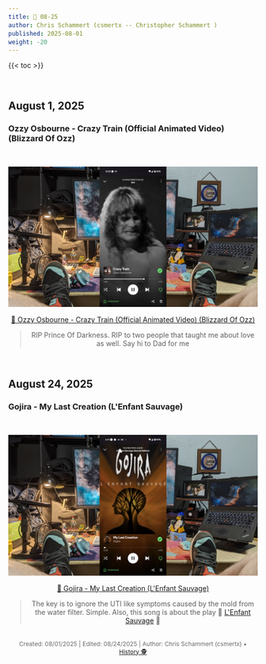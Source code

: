 ```yaml
---
title: 🎸 08-25
author: Chris Schammert (csmertx -- Christopher Schammert )
published: 2025-08-01
weight: -20
---
```


<!-- The content of this website was written by Christopher Schammert aka Chris Schammert -->

{{< toc >}}

<br />

## August 1, 2025
### Ozzy Osbourne - Crazy Train (Official Animated Video) (Blizzard Of Ozz)

<br />
<div style="text-align: center;">

![albumimg](/Blog/music/images/ozzy_osbourne_blizzard_of_ozz.jpg "Ozzy Osbourne - Blizzard Of Ozz - Spotify Screenshot")
<br />

[🔗 Ozzy Osbourne - Crazy Train (Official Animated Video) (Blizzard Of Ozz)](https://www.youtube.com/watch?v=tMDFv5m18Pw "YouTube \ Ozzy Osbourne - Crazy Train (Official Animated Video) (Blizzard Of Ozz)")

> RIP Prince Of Darkness. RIP to two people that taught me about love as well. Say hi to Dad for me

<br />
</div>

## August 24, 2025
### Gojira - My Last Creation (L'Enfant Sauvage)

<br />
<div style="text-align: center;">

![albumimg](/Blog/music/images/gojira_l_enfant_sauvage.jpg "Gojira - L'Enfant Sauvage - Spotify Screenshot")
<br />

[🔗 Gojira - My Last Creation (L'Enfant Sauvage)](https://www.youtube.com/watch?v=qFZ_mDAZotA "YouTube \ Gojira - My Last Creation (L'Enfant Sauvage)")

> The key is to ignore the UTI like symptoms caused by the mold from the water filter. Simple. Also, this song is about the play 🔗 [L'Enfant Sauvage](https://en.wikipedia.org/wiki/The_Wild_Child "Wikipedia | The Wild Child (The Wild Child)") 🤘


</div>
<br />

<div style="text-align: center; font-size:12px; color:dimgray">
    Created: 08/01/2025 | Edited: 08/24/2025 | Author: Chris Schammert (csmertx) • 
    <a href="https://github.com/csmertx/csmertx.github.io/commits/main/content/Blog/music/2025/0825.md" 
       title="Github.com | csmertx \ csmertx.github.io \ commits \ main \ content \ Blog \ Music \ 2025 \ 08-2025">
       History 🕵️
    </a>
</div>